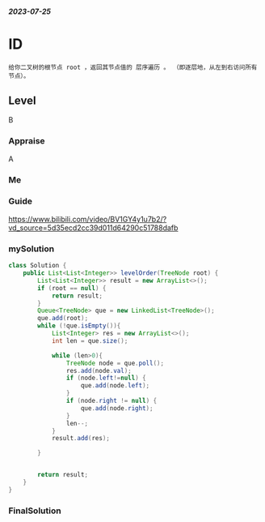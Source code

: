 ##### 2023-07-25
# ID
```
给你二叉树的根节点 root ，返回其节点值的 层序遍历 。 （即逐层地，从左到右访问所有节点）。
```
## Level
B
### Appraise
A
### Me



### Guide
https://www.bilibili.com/video/BV1GY4y1u7b2/?vd_source=5d35ecd2cc39d011d64290c51788dafb

### mySolution
```java
class Solution {
    public List<List<Integer>> levelOrder(TreeNode root) {
        List<List<Integer>> result = new ArrayList<>();
        if (root == null) {
            return result;
        }
        Queue<TreeNode> que = new LinkedList<TreeNode>();
        que.add(root);
        while (!que.isEmpty()){
            List<Integer> res = new ArrayList<>();
            int len = que.size();

            while (len>0){
                TreeNode node = que.poll();
                res.add(node.val);
                if (node.left!=null) {
                    que.add(node.left);
                }
                if (node.right != null) {
                    que.add(node.right);
                }
                len--;
            }
            result.add(res);

        }


        return result;
    }
}
```
### FinalSolution
```java

```
